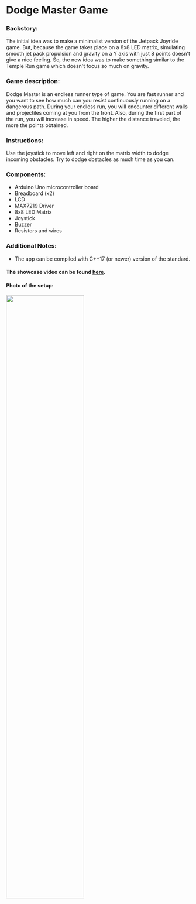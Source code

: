 
# Dodge Master Game

### Backstory:

The initial idea was to make a minimalist version of the Jetpack Joyride game. But, because the game takes place on a 8x8 LED matrix, simulating smooth jet pack propulsion and gravity on a Y axis with just 8 points doesn't give a nice feeling. So, the new idea was to make something similar to the Temple Run game which doesn't focus so much on gravity.

### Game description:

Dodge Master is an endless runner type of game. You are fast runner and you want to see how much can you resist continuously running on a dangerous path. During your endless run, you will encounter different walls and projectiles coming at you from the front. Also, during the first part of the run, you will increase in speed. The higher the distance traveled, the more the points obtained.

### Instructions:

Use the joystick to move left and right on the matrix width to dodge incoming obstacles. Try to dodge obstacles as much time as you can.

### Components:
  * Arduino Uno microcontroller board
  * Breadboard (x2)
  * LCD
  * MAX7219 Driver
  * 8x8 LED Matrix 
  * Joystick
  * Buzzer
  * Resistors and wires
  
### Additional Notes:
  * The app can be compiled with C++17 (or newer) version of the standard.

#### The showcase video can be found [here](https://youtu.be/QjMZoebtlsY).

#### Photo of the setup:
<img src="/matrix_project/setup.jpg?raw=true" width=65% height=65% />
